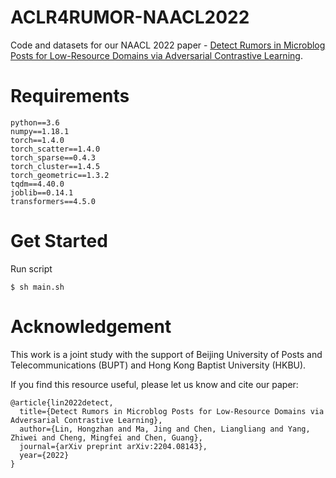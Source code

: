 # ACLR4RUMOR-NAACL2022

Code and datasets for our NAACL 2022 paper - [Detect Rumors in Microblog Posts for Low-Resource Domains via Adversarial Contrastive Learning](https://arxiv.org/pdf/2204.08143.pdf).

# Requirements
```
python==3.6  
numpy==1.18.1  
torch==1.4.0  
torch_scatter==1.4.0  
torch_sparse==0.4.3  
torch_cluster==1.4.5  
torch_geometric==1.3.2  
tqdm==4.40.0  
joblib==0.14.1
transformers==4.5.0
```

# Get Started
Run script
```
$ sh main.sh
```

# Acknowledgement
This work is a joint study with the support of Beijing University of Posts and Telecommunications (BUPT) and Hong Kong Baptist University (HKBU).

If you find this resource useful, please let us know and cite our paper:
```
@article{lin2022detect,
  title={Detect Rumors in Microblog Posts for Low-Resource Domains via Adversarial Contrastive Learning},
  author={Lin, Hongzhan and Ma, Jing and Chen, Liangliang and Yang, Zhiwei and Cheng, Mingfei and Chen, Guang},
  journal={arXiv preprint arXiv:2204.08143},
  year={2022}
}
```
